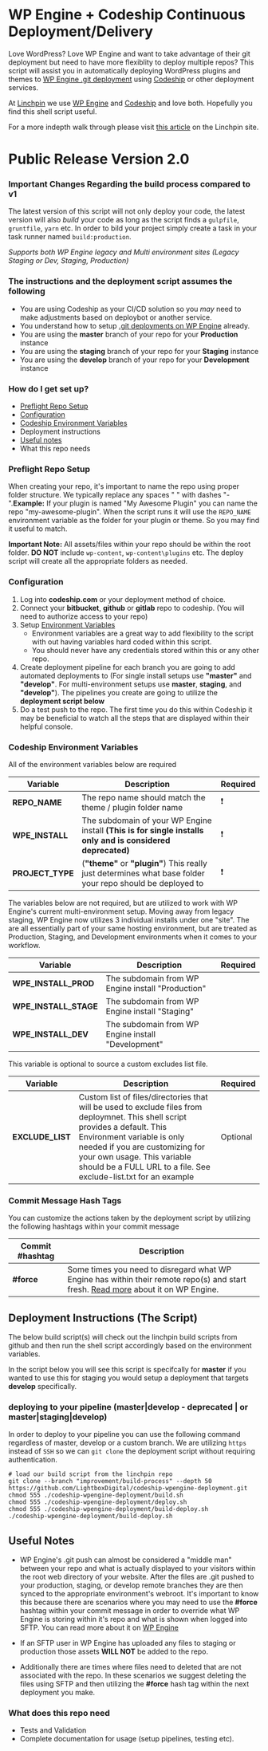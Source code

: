 # WP Engine + Codeship Continuous Deployment/Delivery

Love WordPress? Love WP Engine and want to take advantage of their git deployment but need to have more flexiblity to deploy multiple repos? This script will assist you in automatically deploying WordPress plugins and themes to [WP Engine .git deployment](https://wpengine.com/git/) using [Codeship](https://codeship.com) or other deployment services.

At [Linchpin](https://linchpin.com) we use [WP Engine](https://www.wpengine.com) and [Codeship](https://www.codeship.com) and love both. Hopefully you find this shell script useful.

For a more indepth walk through please visit [this article](https://linchpin.agency/blog/continuous-deployment-wp-engine-codeship/?utm_source=github&utm_medium=deployments&utm_campaign=wpengine) on the Linchpin site.

# Public Release Version 2.0

### Important Changes Regarding the build process compared to v1

The latest version of this script will not only deploy your code, the latest version will also *build* your code as long as the script finds a `gulpfile`, `gruntfile`, `yarn` etc. In order to bild your project simply create a task in your task runner named `build:production`.

*Supports both WP Engine legacy and Multi environment sites (Legacy Staging or Dev, Staging, Production)*

### The instructions and the deployment script assumes the following

* You are using Codeship as your CI/CD solution so you _may_ need to make adjustments based on deploybot or another service.
* You understand how to setup [.git deployments on WP Engine](https://wpengine.com/git/) already.
* You are using the **master** branch of your repo for your **Production** instance
* You are using the **staging** branch of your repo for your **Staging** instance
* You are using the **develop** branch of your repo for your **Development** instance

### How do I get set up?

* [Preflight Repo Setup](https://github.com/LightboxDigital/codeship-wpengine-deployment#preflight-repo-setup)
* [Configuration](https://github.com/LightboxDigital/codeship-wpengine-deployment#configuration)
* [Codeship Environment Variables](https://github.com/LightboxDigital/codeship-wpengine-deployment#codeship-environment-variables)
* Deployment instructions
* [Useful notes](https://github.com/LightboxDigital/codeship-wpengine-deployment#useful-notes)
* What this repo needs

### Preflight Repo Setup

When creating your repo, it's important to name the repo using proper folder structure. We typically replace any spaces " " with dashes "-".**Example:** If your plugin is named "My Awesome Plugin" you can name the repo "my-awesome-plugin". When the script runs it will use the `REPO_NAME` environment variable as the folder for your plugin or theme. So you may find it useful to match.

**Important Note:** All assets/files within your repo should be within the root folder. **DO NOT** include `wp-content`, `wp-content\plugins` etc. The deploy script will create all the appropriate folders as needed.

### Configuration

1. Log into **codeship.com** or your deployment method of choice.
2. Connect your **bitbucket**, **github** or **gitlab** repo to codeship. (You will need to authorize access to your repo)
3. Setup [Environment Variables](https://github.com/linchpin/codeship-wpengine-deployment#codeship-environment-variables)
    * Environment variables are a great way to add flexibility to the script with out having variables hard coded within this script.
    * You should never have any credentials stored within this or any other repo.
4. Create deployment pipeline for each branch you are going to add automated deployments to (For single install setups use **"master"** and **"develop"**. For multi-environment setups use **master**, **staging**, and **"develop"**). The pipelines you create are going to utilize the **deployment script below**
5. Do a test push to the repo. The first time you do this within Codeship it may be beneficial to watch all the steps that are displayed within their helpful console.

### Codeship Environment Variables

All of the environment variables below are required

|Variable|Description|Required|
| ------------- | ------------- | ------------- |
|**REPO_NAME**|The repo name should match the theme / plugin folder name|:heavy_exclamation_mark:|
|**WPE_INSTALL**|The subdomain of your WP Engine install **(This is for single installs only and is considered deprecated)**|:heavy_exclamation_mark:|
|**PROJECT_TYPE**|(**"theme"** or **"plugin"**) This really just determines what base folder your repo should be deployed to|:heavy_exclamation_mark:|


The variables below are not required, but are utilized to work with WP Engine's current multi-environment setup. Moving away from legacy staging, WP Engine now utilizes 3 individual installs under one "site". The are all essentially part of your same hosting environment, but are treated as Production, Staging, and Development environments when it comes to your workflow.

|Variable|Description|Required|
| ------------- | ------------- | ------------- |
|**WPE_INSTALL_PROD**|The subdomain from WP Engine install "Production"||
|**WPE_INSTALL_STAGE**|The subdomain from WP Engine install "Staging"||
|**WPE_INSTALL_DEV**|The subdomain from WP Engine install "Development"||


This variable is optional to source a custom excludes list file.

|Variable|Description|Required|
| ------------- | ------------- | ------------- |
|**EXCLUDE_LIST**|Custom list of files/directories that will be used to exclude files from deploymnet. This shell script provides a default. This Environment variable is only needed if you are customizing for your own usage. This variable should be a FULL URL to a file. See exclude-list.txt for an example| Optional

### Commit Message Hash Tags
You can customize the actions taken by the deployment script by utilizing the following hashtags within your commit message

|Commit #hashtag|Description|
| ------------- | ------------- |
|**#force**|Some times you need to disregard what WP Engine has within their remote repo(s) and start fresh. [Read more](https://wpengine.com/support/resetting-your-git-push-to-deploy-repository/) about it on WP Engine.|

## Deployment Instructions (The Script)

The below build script(s) will check out the linchpin build scripts from github and then run the shell script accordingly based on the environment variables.

In the script below you will see this script is specifcally for **master** if you wanted to use this for staging you would setup a deployment that targets **develop** specifically.

### deploying to your pipeline (master|develop - deprecated | or master|staging|develop)

In order to deploy to your pipeline you can use the following command regardless of master, develop or a custom branch. We are utilizing `https` instead of `SSH` so we can `git clone` the deployment script without requiring authentication.

```
# load our build script from the linchpin repo
git clone --branch "improvement/build-process" --depth 50 https://github.com/LightboxDigital/codeship-wpengine-deployment.git
chmod 555 ./codeship-wpengine-deployment/build.sh
chmod 555 ./codeship-wpengine-deployment/deploy.sh
chmod 555 ./codeship-wpengine-deployment/build-deploy.sh
./codeship-wpengine-deployment/build-deploy.sh
```

## Useful Notes

* WP Engine's .git push can almost be considered a "middle man" between your repo and what is actually displayed to your visitors within the root web directory of your website. After the files are .git pushed to your production, staging, or develop remote branches they are then synced to the appropriate environment's webroot. It's important to know this because there are scenarios where you may need to use the **#force** hashtag within your commit message in order to override what WP Engine is storing within it's repo and what is shown when logged into SFTP. You can read more about it on [WP Engine](https://wpengine.com/support/resetting-your-git-push-to-deploy-repository/)

* If an SFTP user in WP Engine has uploaded any files to staging or production those assets **WILL NOT** be added to the repo.
* Additionally there are times where files need to deleted that are not associated with the repo. In these scenarios we suggest deleting the files using SFTP and then utilizing the **#force** hash tag within the next deployment you make.

### What does this repo need

* Tests and Validation
* Complete documentation for usage (setup pipelines, testing etc).
